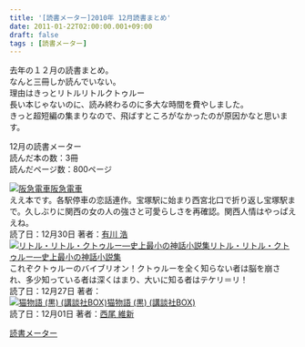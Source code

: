 ```yaml
---
title: '[読書メーター]2010年 12月読書まとめ'
date: 2011-01-22T02:00:00.001+09:00
draft: false
tags : [読書メーター]
---
```


去年の１２月の読書まとめ。  
なんと三冊しか読んでいない。  
理由はきっとリトルリトルクトゥルー  
長い本じゃないのに、読み終わるのに多大な時間を費やしました。  
きっと超短編の集まりなので、飛ばすところがなかったのが原因かなと思います。  
  
  
12月の読書メーター  
読んだ本の数：3冊  
読んだページ数：800ページ  
  
[![阪急電車](http://ecx.images-amazon.com/images/I/519NoYup9LL._SL75_.jpg)](http://book.akahoshitakuya.com/cmt/9042357 "阪急電車")[阪急電車](http://book.akahoshitakuya.com/cmt/9042357 "阪急電車")  
ええ本です。各駅停車の恋話連作。宝塚駅に始まり西宮北口で折り返し宝塚駅まで。久しぶりに関西の女の人の強さと可愛らしさを再確認。関西人情はやっぱええね。  
読了日：12月30日 著者：[有川 浩](http://book.akahoshitakuya.com/s&q=%E6%9C%89%E5%B7%9D%20%E6%B5%A9)  
[![リトル・リトル・クトゥルー―史上最小の神話小説集](http://ecx.images-amazon.com/images/I/51jnR3-h50L._SL75_.jpg)](http://book.akahoshitakuya.com/cmt/9013101 "リトル・リトル・クトゥルー―史上最小の神話小説集")[リトル・リトル・クトゥルー―史上最小の神話小説集](http://book.akahoshitakuya.com/cmt/9013101 "リトル・リトル・クトゥルー―史上最小の神話小説集")  
これぞクトゥルーのバイブリオン！クトゥルーを全く知らない者は脳を崩され、多少知っている者は深くはまり、大いに知る者はテケリ＝リ！  
読了日：12月27日 著者：[](http://book.akahoshitakuya.com/s&q=)  
[![猫物語 (黒) (講談社BOX)](http://ecx.images-amazon.com/images/I/516xaklyfIL._SL75_.jpg)](http://book.akahoshitakuya.com/b/406283748X "猫物語 (黒) (講談社BOX)")[猫物語 (黒) (講談社BOX)](http://book.akahoshitakuya.com/b/406283748X "猫物語 (黒) (講談社BOX)")  
読了日：12月01日 著者：[西尾 維新](http://book.akahoshitakuya.com/s&q=%E8%A5%BF%E5%B0%BE%20%E7%B6%AD%E6%96%B0)  
  
[読書メーター](http://book.akahoshitakuya.com/)
